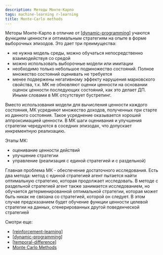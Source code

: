 ```yaml
---
description: Методы Монте-Карло
tags: machine-learning r-learning
title: Monte-Carlo methods
---
```

Меторы Монте-Карло в отличие от [[dynamic-programming]] учаются функциям ценности и оптимальным стратегиям на опыте в форме выборочных эпизодов. Это дает три преимущества:

- не нужна модель среды, можно обучаться непосредственно взаимодействуя со средой
- можно использовать выборочные модели или имитации
- необходимо только небольшое подмножество состояний. Полное множество состояний оценивать не требуется
- менее подвержены негативному эффекту нарушения марковского свойства, т.к. МК не обновляют оценки ценности на основании оценок ценности последующих состояний, как это делает ДП. Иными словами в МК отсутствует бустрепинг.

Вместо использования модели для вычисления ценности каждого состояния, МК усредняют множество доходов, полученных при старте из данного состояния. Такое усреднение оказывается хорошей аппроксимацией ценности. В МК шаги оценивания и улучшения стратегии чередуются в соседних эпизодах, что допускает инкрементную реализацию.

Этапы МК:

- оценивание ценности действий
- улучшение стратегии
- управление (реализация с единой стратегией и с раздельной)

Главная проблема МК - обеспечение достаточного исследования. Есть два метода: метод с единой стратегией агент пытается найти оптимальную стратегию, которая продолжает исследовать. В методе с раздельной стратегией агент также занимается исследованием, но обучается детерменированной оптимальной стратегии, которая может быть никак не связана со стратегией, которой он следует. В этом случае предсказанием будет обучение функции ценности целевой стратегии на данных, сгенерированных другой поведенческой стратегией

Смотри еще:

- [[reinforcement-learning]]
- [[dynamic-programming]]
- [[temporal-difference]]
- [Monte Carlo Methods](https://towardsdatascience.com/introduction-to-reinforcement-learning-rl-part-5-monte-carlo-methods-25067003bb0f)

[//begin]: # "Autogenerated link references for markdown compatibility"
[dynamic-programming]: dynamic-programming "Dynamic programming for reinforcement-learning"
[reinforcement-learning]: ../lists/reinforcement-learning "Reinforcement learning"
[temporal-difference]: temporal-difference "Temporal difference methods and n-steps methods"
[//end]: # "Autogenerated link references"
[//begin]: # "Autogenerated link references for markdown compatibility"
[dynamic-programming]: dynamic-programming "Dynamic programming for reinforcement-learning"
[reinforcement-learning]: ../lists/reinforcement-learning "Reinforcement learning"
[dynamic-programming]: dynamic-programming "Dynamic programming for reinforcement-learning"
[temporal-difference]: temporal-difference "Temporal difference methods and n-steps methods"
[//end]: # "Autogenerated link references"